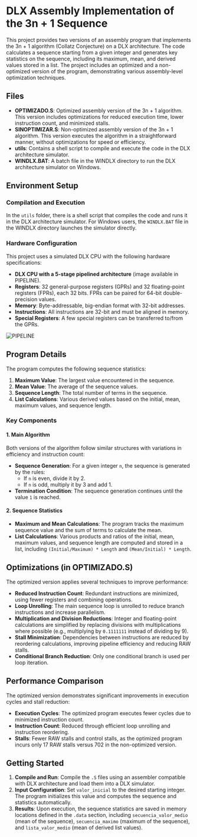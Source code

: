 # DLX Assembly Implementation of the 3n + 1 Sequence

This project provides two versions of an assembly program that implements the 3n + 1 algorithm (Collatz Conjecture) on a DLX architecture. The code calculates a sequence starting from a given integer and generates key statistics on the sequence, including its maximum, mean, and derived values stored in a list. The project includes an optimized and a non-optimized version of the program, demonstrating various assembly-level optimization techniques.

## Files
- **OPTIMIZADO.S**: Optimized assembly version of the 3n + 1 algorithm. This version includes optimizations for reduced execution time, lower instruction count, and minimized stalls.
- **SINOPTIMIZAR.S**: Non-optimized assembly version of the 3n + 1 algorithm. This version executes the algorithm in a straightforward manner, without optimizations for speed or efficiency.
- **utils**: Contains a shell script to compile and execute the code in the DLX architecture simulator.
- **WINDLX.BAT**: A batch file in the WINDLX directory to run the DLX architecture simulator on Windows.

## Environment Setup

### Compilation and Execution
In the `utils` folder, there is a shell script that compiles the code and runs it in the DLX architecture simulator. For Windows users, the `WINDLX.BAT` file in the WINDLX directory launches the simulator directly.

### Hardware Configuration
This project uses a simulated DLX CPU with the following hardware specifications:

- **DLX CPU with a 5-stage pipelined architecture** (image available in PIPELINE).
- **Registers**: 32 general-purpose registers (GPRs) and 32 floating-point registers (FPRs), each 32 bits. FPRs can be paired for 64-bit double-precision values.
- **Memory**: Byte-addressable, big-endian format with 32-bit addresses.
- **Instructions**: All instructions are 32-bit and must be aligned in memory.
- **Special Registers**: A few special registers can be transferred to/from the GPRs.

![PIPELINE](https://github.com/user-attachments/assets/c2ee5f4b-f3cf-40e8-9f6f-34b5f37242cb)

## Program Details

The program computes the following sequence statistics:
1. **Maximum Value**: The largest value encountered in the sequence.
2. **Mean Value**: The average of the sequence values.
3. **Sequence Length**: The total number of terms in the sequence.
4. **List Calculations**: Various derived values based on the initial, mean, maximum values, and sequence length.

### Key Components

#### 1. Main Algorithm
Both versions of the algorithm follow similar structures with variations in efficiency and instruction count:
- **Sequence Generation**: For a given integer `n`, the sequence is generated by the rules:
  - If `n` is even, divide it by 2.
  - If `n` is odd, multiply it by 3 and add 1.
- **Termination Condition**: The sequence generation continues until the value `1` is reached.

#### 2. Sequence Statistics
- **Maximum and Mean Calculations**: The program tracks the maximum sequence value and the sum of terms to calculate the mean.
- **List Calculations**: Various products and ratios of the initial, mean, maximum values, and sequence length are computed and stored in a list, including `(Initial/Maximum) * Length` and `(Mean/Initial) * Length`.

## Optimizations (in OPTIMIZADO.S)
The optimized version applies several techniques to improve performance:
- **Reduced Instruction Count**: Redundant instructions are minimized, using fewer registers and combining operations.
- **Loop Unrolling**: The main sequence loop is unrolled to reduce branch instructions and increase parallelism.
- **Multiplication and Division Reductions**: Integer and floating-point calculations are simplified by replacing divisions with multiplications where possible (e.g., multiplying by `0.1111111` instead of dividing by 9).
- **Stall Minimization**: Dependencies between instructions are reduced by reordering calculations, improving pipeline efficiency and reducing RAW stalls.
- **Conditional Branch Reduction**: Only one conditional branch is used per loop iteration.

## Performance Comparison
The optimized version demonstrates significant improvements in execution cycles and stall reduction:
- **Execution Cycles**: The optimized program executes fewer cycles due to minimized instruction count.
- **Instruction Count**: Reduced through efficient loop unrolling and instruction reordering.
- **Stalls**: Fewer RAW stalls and control stalls, as the optimized program incurs only 17 RAW stalls versus 702 in the non-optimized version.

## Getting Started

1. **Compile and Run**: Compile the `.S` files using an assembler compatible with DLX architecture and load them into a DLX simulator.
2. **Input Configuration**: Set `valor_inicial` to the desired starting integer. The program initializes this value and computes the sequence and statistics automatically.
3. **Results**: Upon execution, the sequence statistics are saved in memory locations defined in the `.data` section, including `secuencia_valor_medio` (mean of the sequence), `secuencia_maximo` (maximum of the sequence), and `lista_valor_medio` (mean of derived list values).

